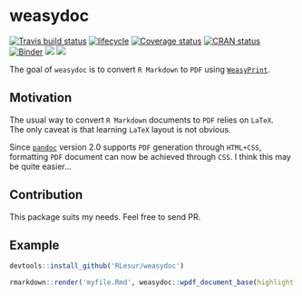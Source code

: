 # weasydoc

[![Travis build status](https://travis-ci.org/RLesur/weasydoc.svg?branch=master)](https://travis-ci.org/RLesur/weasydoc)  [![lifecycle](https://img.shields.io/badge/lifecycle-experimental-orange.svg)](https://www.tidyverse.org/lifecycle/#experimental) [![Coverage status](https://codecov.io/gh/RLesur/weasydoc/branch/master/graph/badge.svg)](https://codecov.io/github/RLesur/weasydoc?branch=master) 
[![CRAN status](https://www.r-pkg.org/badges/version/weasydoc)](https://cran.r-project.org/package=weasydoc)
[![Binder](https://mybinder.org/badge.svg)](https://mybinder.org/v2/gh/RLesur/weasydoc-demo/master?urlpath=rstudio) 
[![](https://images.microbadger.com/badges/version/rlesur/weasydoc.svg)](https://microbadger.com/images/rlesur/weasydoc "Get your own version badge on microbadger.com") [![](https://images.microbadger.com/badges/image/rlesur/weasydoc.svg)](https://microbadger.com/images/rlesur/weasydoc "Get your own image badge on microbadger.com")

The goal of `weasydoc` is to convert `R Markdown` to `PDF` using [`WeasyPrint`](http://weasyprint.org/).

## Motivation

The usual way to convert `R Markdown` documents to `PDF` relies on `LaTeX`.  
The only caveat is that learning `LaTeX` layout is not obvious. 

Since [`pandoc`](https://pandoc.org/) version 2.0 supports `PDF` generation through `HTML+CSS`, formatting `PDF` document can now be achieved through `CSS`. I think this may be quite easier...

## Contribution

This package suits my needs. Feel free to send PR. 

## Example

``` r
devtools::install_github('RLesur/weasydoc')

rmarkdown::render('myfile.Rmd', weasydoc::wpdf_document_base(highlight = "pygments"))
```
